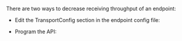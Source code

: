 <!--
title: "How to Reduce Throughput of an Endpoint?"
tags: ""
summary: "<p>There are two ways to decrease receiving throughput of an endpoint:</p>
<ul>
<li>Edit the TransportConfig section in the endpoint config file:</li>
</ul>
"
-->

There are two ways to decrease receiving throughput of an endpoint:

-   Edit the TransportConfig section in the endpoint config file:

    <script src="https://gist.github.com/Particular/6059959.js?file=TransportConfig.xml"></script>
-   Program the API:​

    <script src="https://gist.github.com/Particular/6059959.js?file=ChangeThroughtput.cs"></script>


